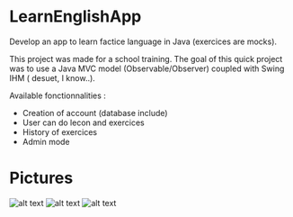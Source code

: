 # LearnEnglishApp
Develop an  app to learn factice language in Java (exercices are mocks).

This project was made for a school training. The goal of this quick project was to use a Java MVC model (Observable/Observer) coupled with Swing IHM ( desuet, I know..).

Available fonctionnalities :
  - Creation of account (database include)
  - User can do lecon and exercices
  - History of exercices
  - Admin mode
  
# Pictures

![alt text](https://i.imgur.com/7hso563.png)
![alt text](https://i.imgur.com/h4sDMX3.png)
![alt text](https://i.imgur.com/fL2hJRL.png)
